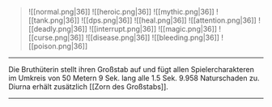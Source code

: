 > ![[normal.png|36]] ![[heroic.png|36]] ![[mythic.png|36]]
> ![[tank.png|36]] ![[dps.png|36]] ![[heal.png|36]]
> ![[attention.png|36]] ![[deadly.png|36]] ![[interrupt.png|36]]
> ![[magic.png|36]] ![[curse.png|36]] ![[disease.png|36]] ![[bleeding.png|36]] ![[poison.png|36]] 

***
Die Bruthüterin stellt ihren Großstab auf und fügt allen Spielercharakteren im Umkreis von 50 Metern 9 Sek. lang alle 1.5 Sek. 9.958 Naturschaden zu. Diurna erhält zusätzlich [[Zorn des Großstabs]].


***